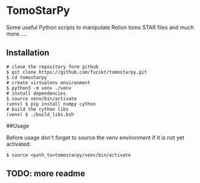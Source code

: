 # TomoStarPy

Some useful Python scripts to manipulate Relion tomo STAR files and much more.....


## Installation

``` 
# clone the repository form github
$ git clone https://github.com/fuzikt/tomostarpy.git
$ cd tomostarpy
# create virtualenv environment
$ python3 -m venv ./venv
# install dependencies
$ source venv/bin/activate
(venv) $ pip install numpy cython
# build the cython libs
(venv) $ ./build_libs.bsh
```

##Usage

Before usage don't forget to source the venv environment if it is not yet activated:
``` 
$ source <path_to>tomostarpy/venv/bin/activate
``` 

## TODO: more readme

